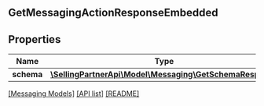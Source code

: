 ## GetMessagingActionResponseEmbedded

## Properties

Name | Type | Description | Notes
------------ | ------------- | ------------- | -------------
**schema** | [**\SellingPartnerApi\Model\Messaging\GetSchemaResponse**](GetSchemaResponse.md) |  | [optional]

[[Messaging Models]](../) [[API list]](../../Api) [[README]](../../../README.md)
